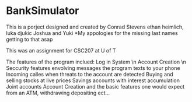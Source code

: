 # BankSimulator

This is a porject designed and created by Conrad Stevens ethan heimlich, luka djukic Joshua and Yuki 
*My appologies for the missing last names getting to that asap

This was an assignment for CSC207 at U of T

The features of the program inclued:
Log in System \n
Account Creation \n
Seccurity features envolving messages the program texts to your phone
Incoming calles when threats to the account are detected
Buying and selling stocks at live prices
Savings accounts with interest accumulation
Joint accounts
Account Creation
and the basic features one would expect from an ATM, withdrawing depositing ect...
